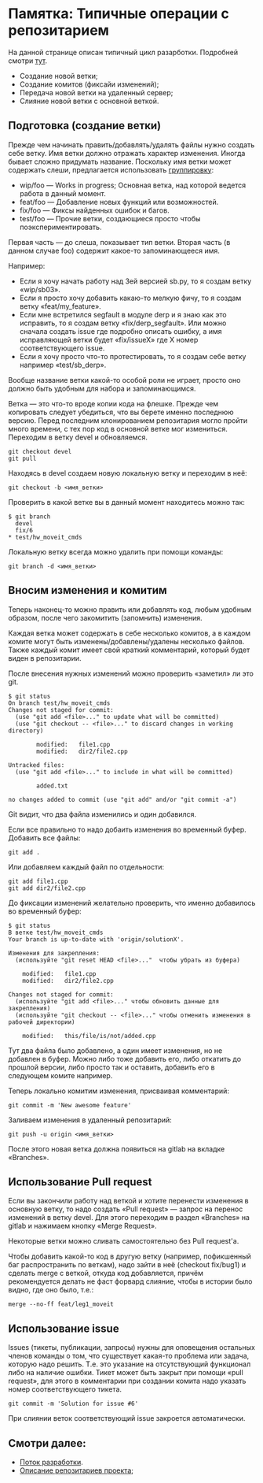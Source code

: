 # Памятка: Типичные операции с репозитарием
На данной странице описан типичный цикл разарботки. Подробней смотри [тут](git-workflow).
* Создание новой ветки;
* Создание комитов (фиксайи изменений);
* Передача новой ветки на удаленный сервер;
* Слияние новой ветки с основной веткой.

## Подготовка (создание ветки)
Прежде чем начинать править/добавлять/удалять файлы нужно создать себе ветку. Имя ветки должно отражать характер изменения. Иногда бывает сложно придумать название. Поскольку имя ветки может содержать слеши, предлагается использовать [группировку](http://stackoverflow.com/questions/273695/git-branch-naming-best-practices):
* wip/foo   —    Works in progress; Основная ветка, над которой ведется работа в данный момент.
* feat/foo   —   Добавление новых функций или возможностей.
* fix/foo   —    Фиксы найденных ошибок и багов.
* test/foo   —  Прочие ветки, создающиеся просто чтобы поэкспериментировать.

Первая часть — до слеша, показывает тип ветки. Вторая часть (в данном случае foo) содержит какое-то запоминающееся имя.

Например:
* Если я хочу начать работу над 3ей версией sb.py, то я создам ветку «wip/sb03».
* Если я просто хочу добавить какаю-то мелкую фичу, то я создам ветку «feat/my_feature».
* Если мне встретился segfault в модуле derp и я знаю как это исправить, то я создам ветку «fix/derp_segfault». Или можно сначала создать issue где подробно описать ошибку, а имя исправляющей ветки будет «fix/issueX» где X номер соответствующего issue.
* Если я хочу просто что-то протестировать, то я создам себе ветку например «test/sb_derp».

Вообще название ветки какой-то особой роли не играет, просто оно должно быть удобным для набора и запоминающимся.

Ветка — это что-то вроде копии кода на флешке. Прежде чем копировать следует убедиться, что вы берете именно последнюю версию.
Перед последним клонированием репозитария могло пройти много времени, с тех пор код в основной ветке мог измениться. Переходим в ветку devel и обновляемся.
```
git checkout devel
git pull
```
Находясь в devel создаем новую локальную ветку и переходим в неё:
```
git checkout -b <имя_ветки>
```
Проверить в какой ветке вы в данный момент находитесь можно так:
```
$ git branch
  devel
  fix/6
* test/hw_moveit_cmds
```
Локальную ветку всегда можно удалить при помощи команды:
```
git branch -d <имя_ветки>
```
## Вносим изменения и комитим
Теперь наконец-то можно править или добавлять код, любым удобным образом, после чего закомитить (запомнить) изменения.

Каждая ветка может содержать в себе несколько комитов, а в каждом комите могут быть изменены/добавлены/удалены несколько файлов. Также каждый комит имеет свой краткий комментарий, который будет виден в репозитарии.

После внесения нужных изменений можно проверить «заметил» ли это git.
```
$ git status
On branch test/hw_moveit_cmds
Changes not staged for commit:
  (use "git add <file>..." to update what will be committed)
  (use "git checkout -- <file>..." to discard changes in working directory)

        modified:   file1.cpp
        modified:   dir2/file2.cpp

Untracked files:
  (use "git add <file>..." to include in what will be committed)

        added.txt

no changes added to commit (use "git add" and/or "git commit -a")
```
Git видит, что два файла изменились и один добавился.

Если все правильно то надо добаить изменения во временный буфер. Добавить все файлы:
```
git add .
```
Или добавляем каждый файл по отдельности:
```
git add file1.cpp
git add dir2/file2.cpp
```
До фиксации изменений желательно проверить, что именно добавилось во временный буфер:
```
$ git status
В ветке test/hw_moveit_cmds
Your branch is up-to-date with 'origin/solutionX'.

Изменения для закрепления:
  (используйте "git reset HEAD <file>..."  чтобы убрать из буфера)

	modified:   file1.cpp
	modified:   dir2/file2.cpp

Changes not staged for commit:
  (используйте "git add <file>..." чтобы обновить данные для закрепления)
  (используйте "git checkout -- <file>..." чтобы отменить изменения в рабочей директории)

	modified:   this/file/is/not/added.cpp
```
Тут два файла было добавлено, а один имеет изменения, но не добавлен в буфер.
Можно либо тоже добавить его, либо откатить до прошлой версии, либо просто так и оставить, добавить его в следующем комите например.

Теперь локально комитим изменения, присваивая комментарий:
```
git commit -m 'New awesome feature'
```
Заливаем изменения в удаленный репозитарий:
```
git push -u origin <имя_ветки>
```
После этого новая ветка должна появиться на gitlab на вкладке «Branches».
## Использование Pull request
Если вы закончили работу над веткой и хотите перенести изменения в основную ветку, то надо создать «Pull request» — запрос на перенос изменений в ветку devel.
Для этого переходим в раздел «Branches» на gitlab и нажимаем кнопку «Merge Request».

Некоторые ветки можно сливать самостоятельно без Pull request'а.

Чтобы добавить какой-то код в другую ветку (например, пофикшенный баг распространить по веткам), надо зайти в неё (checkout fix/bug1) и сделать merge с веткой, откуда код добавляется, причём рекомендуется делать не фаст форвард слияние, чтобы в истории было видно, где оно было, т.е.:
```
merge --no-ff feat/leg1_moveit
```
## Использование issue
Issues (тикеты, публикации, запросы) нужны для оповещения остальных членов команды о том, что существует какая-то проблема или задача, которую надо решить. Т.е. это указание на отсутствующий функционал либо на наличие ошибки. Тикет может быть закрыт при помощи «pull request», для этого в комментарии при создании комита надо указать номер соответствующего тикета.
```
git commit -m 'Solution for issue #6'
```
При слиянии веток соответствующий issue закроется автоматически.

## Смотри далее:
* [Поток разработки](git-workflow).
* [Описание репозитариев проекта](git-project-repos);